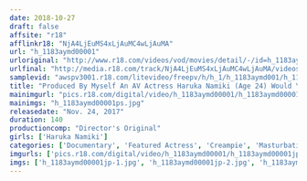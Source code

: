 ```yaml
---
date: 2018-10-27
draft: false
affsite: "r18"
afflinkr18: "NjA4LjEuMS4xLjAuMC4wLjAuMA"
url: "h_1183aymd00001"
urloriginal: "http://www.r18.com/videos/vod/movies/detail/-/id=h_1183aymd00001"
urlfinal: "http://media.r18.com/track/NjA4LjEuMS4xLjAuMC4wLjAuMA/videos/vod/movies/detail/-/id=h_1183aymd00001"
samplevid: "awspv3001.r18.com/litevideo/freepv/h/h_1/h_1183aymd001/h_1183aymd001_dmb_w.mp4"
title: "Produced By Myself An AV Actress Haruka Namiki (Age 24) Would You Please Produce The Perfect Video To Give Me The Greatest Thrill Of My Life?"
mainimgurl: "pics.r18.com/digital/video/h_1183aymd00001/h_1183aymd00001ps.jpg"
mainimgs: "h_1183aymd00001ps.jpg"
releasedate: "Nov. 24, 2017"
duration: 140
productioncomp: "Director's Original"
girls: ['Haruka Namiki']
categories: ['Documentary', 'Featured Actress', 'Creampie', 'Masturbation', 'Hi-Def']
imgurls: ['pics.r18.com/digital/video/h_1183aymd00001/h_1183aymd00001jp-1.jpg', 'pics.r18.com/digital/video/h_1183aymd00001/h_1183aymd00001jp-2.jpg', 'pics.r18.com/digital/video/h_1183aymd00001/h_1183aymd00001jp-3.jpg', 'pics.r18.com/digital/video/h_1183aymd00001/h_1183aymd00001jp-4.jpg', 'pics.r18.com/digital/video/h_1183aymd00001/h_1183aymd00001jp-5.jpg', 'pics.r18.com/digital/video/h_1183aymd00001/h_1183aymd00001jp-6.jpg', 'pics.r18.com/digital/video/h_1183aymd00001/h_1183aymd00001jp-7.jpg', 'pics.r18.com/digital/video/h_1183aymd00001/h_1183aymd00001jp-8.jpg', 'pics.r18.com/digital/video/h_1183aymd00001/h_1183aymd00001jp-9.jpg', 'pics.r18.com/digital/video/h_1183aymd00001/h_1183aymd00001jp-10.jpg', 'pics.r18.com/digital/video/h_1183aymd00001/h_1183aymd00001jp-11.jpg', 'pics.r18.com/digital/video/h_1183aymd00001/h_1183aymd00001jp-12.jpg', 'pics.r18.com/digital/video/h_1183aymd00001/h_1183aymd00001jp-13.jpg', 'pics.r18.com/digital/video/h_1183aymd00001/h_1183aymd00001jp-14.jpg', 'pics.r18.com/digital/video/h_1183aymd00001/h_1183aymd00001jp-15.jpg', 'pics.r18.com/digital/video/h_1183aymd00001/h_1183aymd00001jp-16.jpg', 'pics.r18.com/digital/video/h_1183aymd00001/h_1183aymd00001jp-17.jpg', 'pics.r18.com/digital/video/h_1183aymd00001/h_1183aymd00001jp-18.jpg', 'pics.r18.com/digital/video/h_1183aymd00001/h_1183aymd00001jp-19.jpg', 'pics.r18.com/digital/video/h_1183aymd00001/h_1183aymd00001jp-20.jpg']
imgs: ['h_1183aymd00001jp-1.jpg', 'h_1183aymd00001jp-2.jpg', 'h_1183aymd00001jp-3.jpg', 'h_1183aymd00001jp-4.jpg', 'h_1183aymd00001jp-5.jpg', 'h_1183aymd00001jp-6.jpg', 'h_1183aymd00001jp-7.jpg', 'h_1183aymd00001jp-8.jpg', 'h_1183aymd00001jp-9.jpg', 'h_1183aymd00001jp-10.jpg', 'h_1183aymd00001jp-11.jpg', 'h_1183aymd00001jp-12.jpg', 'h_1183aymd00001jp-13.jpg', 'h_1183aymd00001jp-14.jpg', 'h_1183aymd00001jp-15.jpg', 'h_1183aymd00001jp-16.jpg', 'h_1183aymd00001jp-17.jpg', 'h_1183aymd00001jp-18.jpg', 'h_1183aymd00001jp-19.jpg', 'h_1183aymd00001jp-20.jpg']
---
```

